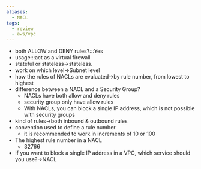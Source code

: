 ```yaml
---
aliases:
  - NACL
tags:
  - review
  - aws/vpc
---
```

- both ALLOW and DENY rules?:::Yes
- usage:::act as a virtual firewall 
- stateful or stateless→stateless.
- work on which level→Subnet level
- how the rules of NACLs are evaluated→by rule number, from lowest to highest
- difference between a NACL and a Security Group?
    - NACLs have both allow and deny rules
    - security group only have allow rules
    - With NACLs, you can block a single IP address, which is not possible with security groups  
- kind of rules→both inbound & outbound rules 
- convention used to define a rule number
    - it is recommended to work in increments of 10 or 100
- The highest rule number in a NACL
    - 32766
- If you want to block a single IP address in a VPC, which service should you use?→NACL